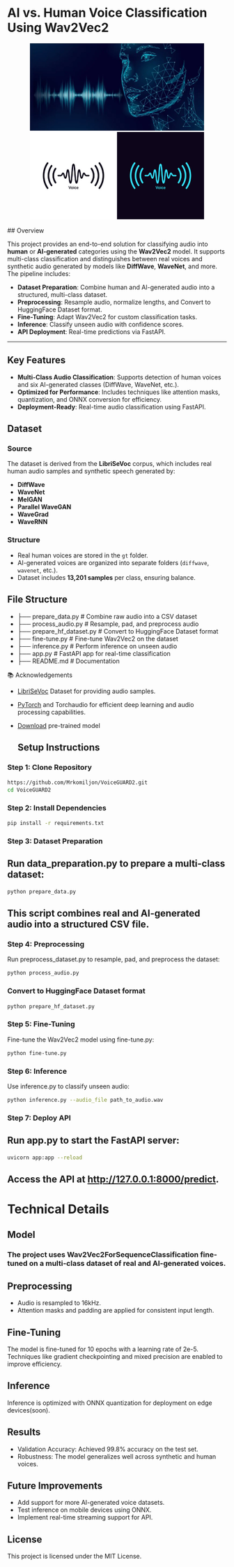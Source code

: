 # AI vs. Human Voice Classification Using Wav2Vec2
<p align="center">
  <img src="https://github.com/Mrkomiljon/VoiceGUARD2/blob/main/logs/image-71.webp" alt="Image 1" width="400" height="200">
  <img src="https://github.com/Mrkomiljon/VoiceGUARD2/blob/main/logs/cc.jpg" alt="Image 2" width="400" height="200">
  </p>
## Overview

This project provides an end-to-end solution for classifying audio into **human** or **AI-generated** categories using the **Wav2Vec2** model. It supports multi-class classification and distinguishes between real voices and synthetic audio generated by models like **DiffWave**, **WaveNet**, and more. The pipeline includes:

- **Dataset Preparation**: Combine human and AI-generated audio into a structured, multi-class dataset.
- **Preprocessing**: Resample audio, normalize lengths, and Convert to HuggingFace Dataset format.
- **Fine-Tuning**: Adapt Wav2Vec2 for custom classification tasks.
- **Inference**: Classify unseen audio with confidence scores.
- **API Deployment**: Real-time predictions via FastAPI.

---

## Key Features

- **Multi-Class Audio Classification**: Supports detection of human voices and six AI-generated classes (DiffWave, WaveNet, etc.).
- **Optimized for Performance**: Includes techniques like attention masks, quantization, and ONNX conversion for efficiency.
- **Deployment-Ready**: Real-time audio classification using FastAPI.

## Dataset

### **Source**
The dataset is derived from the **LibriSeVoc** corpus, which includes real human audio samples and synthetic speech generated by:
- **DiffWave**
- **WaveNet**
- **MelGAN**
- **Parallel WaveGAN**
- **WaveGrad**
- **WaveRNN**

### **Structure**
- Real human voices are stored in the `gt` folder.
- AI-generated voices are organized into separate folders (`diffwave`, `wavenet`, etc.).
- Dataset includes **13,201 samples** per class, ensuring balance.

## File Structure
* ├── prepare_data.py # Combine raw audio into a CSV dataset 
* ├── process_audio.py # Resample, pad, and preprocess audio
* ├── prepare_hf_dataset.py # Convert to HuggingFace Dataset format
* ├── fine-tune.py # Fine-tune Wav2Vec2 on the dataset 
* ├── inference.py # Perform inference on unseen audio 
* ├── app.py # FastAPI app for real-time classification 
* ├── README.md # Documentation

📚 Acknowledgements
* [LibriSeVoc](https://drive.google.com/file/d/1NXF9w0YxzVjIAwGm_9Ku7wfLHVbsT7aG/view) Dataset for providing audio samples.
* [PyTorch](https://pytorch.org/) and Torchaudio for efficient deep learning and audio processing capabilities.
* [Download](https://github.com/Mrkomiljon/VoiceGUARD2/releases/download/version.0.0.1/voiceGUARD2.7z) pre-trained model

  ## Setup Instructions

### **Step 1: Clone Repository**
```bash
https://github.com/Mrkomiljon/VoiceGUARD2.git
cd VoiceGUARD2
```
### **Step 2: Install Dependencies**
```bash
pip install -r requirements.txt
```
### **Step 3: Dataset Preparation**
## Run data_preparation.py to prepare a multi-class dataset:

```bash
python prepare_data.py
```
## This script combines real and AI-generated audio into a structured CSV file.

### **Step 4: Preprocessing**
Run preprocess_dataset.py to resample, pad, and preprocess the dataset:

```bash
python process_audio.py
```
### Convert to HuggingFace Dataset format
```bash
python prepare_hf_dataset.py
```
### **Step 5: Fine-Tuning**
Fine-tune the Wav2Vec2 model using fine-tune.py:

```bash
python fine-tune.py
```
### **Step 6: Inference**
Use inference.py to classify unseen audio:

```bash
python inference.py --audio_file path_to_audio.wav
```
### **Step 7: Deploy API**
## Run app.py to start the FastAPI server:

```bash
uvicorn app:app --reload
```
## Access the API at http://127.0.0.1:8000/predict.

# Technical Details
## Model
### The project uses Wav2Vec2ForSequenceClassification fine-tuned on a multi-class dataset of real and AI-generated voices.
## Preprocessing
* Audio is resampled to 16kHz.
* Attention masks and padding are applied for consistent input length.
## Fine-Tuning
The model is fine-tuned for 10 epochs with a learning rate of 2e-5.
Techniques like gradient checkpointing and mixed precision are enabled to improve efficiency.
## Inference
Inference is optimized with ONNX quantization for deployment on edge devices(soon).
## Results
* Validation Accuracy: Achieved 99.8% accuracy on the test set.
* Robustness: The model generalizes well across synthetic and human voices.
## Future Improvements
- Add support for more AI-generated voice datasets.
- Test inference on mobile devices using ONNX.
- Implement real-time streaming support for API.
## License
This project is licensed under the MIT License.



